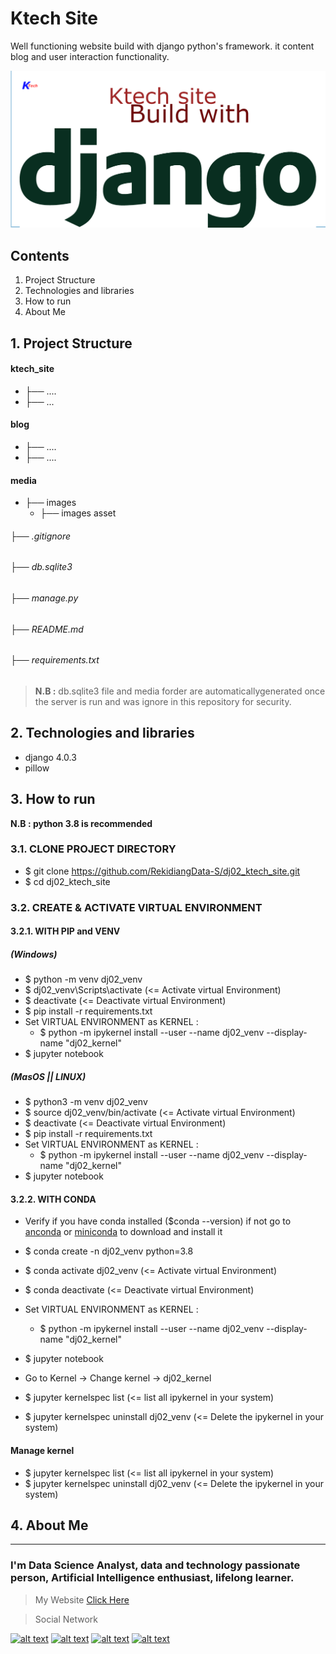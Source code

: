 # Ktech Site
Well functioning website build with django python's framework. it content blog and user interaction functionality.

<img src="./images/website_with_django.png" width="1000" alt="photo cover" />

## Contents

1. Project Structure
2. Technologies and libraries
3. How to run
4. About Me

## 1. Project Structure

#### ktech_site
* ├── ....
* ├── ...

#### blog
* ├── ....
* ├── ....

#### media
* ├── images
    * ├── images asset
###### ├── .gitignore
###### ├── db.sqlite3
###### ├── manage.py
###### ├── README.md
###### ├── requirements.txt

> **N.B :** db.sqlite3 file and media forder are automaticallygenerated once the server is run and was ignore in this repository for security.

## 2. Technologies and libraries

* django 4.0.3
* pillow
## 3. How to run

**N.B : python 3.8 is recommended**

### 3.1. CLONE PROJECT DIRECTORY

+ $ git clone https://github.com/RekidiangData-S/dj02_ktech_site.git
+ $ cd dj02_ktech_site

### 3.2. CREATE & ACTIVATE VIRTUAL ENVIRONMENT

#### 3.2.1. WITH PIP and VENV

##### (Windows) 
+ $ python -m venv dj02_venv 
+ $ dj02_venv\Scripts\activate (<= Activate virtual Environment)
+ $ deactivate (<= Deactivate virtual Environment)
+ $ pip install -r requirements.txt
+ Set  VIRTUAL ENVIRONMENT as KERNEL : 
  +  $ python -m ipykernel install --user --name dj02_venv --display-name "dj02_kernel"
+ $ jupyter notebook

##### (MasOS || LINUX)
+ $ python3 -m venv dj02_venv 
+ $ source dj02_venv/bin/activate (<= Activate virtual Environment)  
+ $ deactivate (<= Deactivate virtual Environment)
+ $ pip install -r requirements.txt
+ Set  VIRTUAL ENVIRONMENT as KERNEL : 
  +  $ python -m ipykernel install --user --name dj02_venv --display-name "dj02_kernel"
+ $ jupyter notebook


#### 3.2.2. WITH CONDA

+ Verify if you have conda installed ($conda --version) if not go to [anconda](https://www.anaconda.com/products/individual) or [miniconda](https://docs.conda.io/en/latest/miniconda.html) to download and install it

+ $ conda create -n dj02_venv python=3.8
+ $ conda activate dj02_venv (<= Activate virtual Environment)
+ $ conda deactivate  (<= Deactivate virtual Environment)
+ Set  VIRTUAL ENVIRONMENT as KERNEL : 
  +  $ python -m ipykernel install --user --name dj02_venv --display-name "dj02_kernel"
+ $ jupyter notebook
+ Go to Kernel -> Change kernel -> dj02_kernel
+ $ jupyter kernelspec list (<= list all ipykernel in your system)
+ $ jupyter kernelspec uninstall dj02_venv (<= Delete the ipykernel in your system)


#### Manage kernel
+ $ jupyter kernelspec list (<= list all ipykernel in your system)
+ $ jupyter kernelspec uninstall dj02_venv (<= Delete the ipykernel in your system)


## 4. About Me
___

### I'm Data Science Analyst, data and technology passionate person, Artificial Intelligence enthusiast, lifelong learner.

> My Website [Click Here](https://kiese.tech)

> Social Network

[![alt text][1.1]][1]
[![alt text][2.1]][2]
[![alt text][3.1]][3]
[![alt text][4.1]][4]

[1.1]: https://i.imgur.com/oFsAcMx.png (facebook icon with padding)
[2.1]: https://i.imgur.com/YCdR3o9.png (twitter icon with padding)
[3.1]: https://i.imgur.com/5BWvIrF.png (github icon with padding)
[4.1]: https://i.imgur.com/UA7Oh6z.png (medium icon with padding)

[1]: http://www.facebook.com/reagan.kiese.37
[2]: https://twitter.com/ReaganKiese
[3]: https://github.com/Rekidiang2
[4]: https://medium.com/@rkddatas


